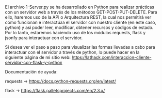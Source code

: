 El archivo 1-Server.py se ha desarrollado en Python para realizar prácticas con un servidor web a través de los métodos GET-POST-PUT-DELETE. Para ello, haremos uso de la API o Arquitectura REST, la cual nos permitirá ver cómo funcionan e interactúaa el servidor con nuestro cliente (en este caso, python) y así poder leer, modificar, obtener recursos y códigos de estado. Por lo tanto, estaremos haciendo uso de los módulos requests, flask y jsonfy para interactuar con el servidor.

Si desea ver el paso a paso para visualizar las formas llevadas a cabo para interactuar con el servidor a través de python, lo puede hacer en la siguiente página de mi sitio web: https://lathack.com/interaccion-cliente-servidor-con-flask-y-python


Documentación de ayuda:

requests → https://docs.python-requests.org/en/latest/

flask → https://flask.palletsprojects.com/en/2.3.x/
